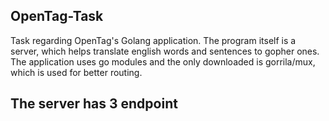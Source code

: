 ## OpenTag-Task
Task regarding OpenTag's Golang application. The program itself is a server, which
helps translate english words and sentences to gopher ones. The application uses
go modules and the only downloaded is gorrila/mux, which is used for better routing.

## The server has 3 endpoint